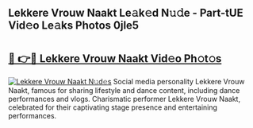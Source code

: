 ## Lekkere Vrouw Naakt Le𝚊k𝚎d N𝚞𝚍e - Part-tUE Vid𝚎o Le𝚊ks Photos 0jle5

# <h2><a href="http://fb7h73.evod.top/?m=Lekkere+Vrouw+Naakt">🔗 👉🔴 Lekkere Vrouw Naakt Vid𝚎o Ph𝚘t𝚘s</a></h2>

[![Lekkere Vrouw Naakt N𝚞d𝚎s](https://i.imgur.com/8V9OHl7.gif)](http://fb7h73.evod.top/?m=Lekkere+Vrouw+Naakt)
Social media personality Lekkere Vrouw Naakt, famous for sharing lifestyle and dance content, including dance performances and vlogs. Charismatic performer Lekkere Vrouw Naakt, celebrated for their captivating stage presence and entertaining performances. 
